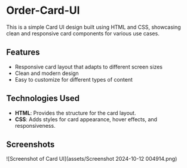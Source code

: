 # Order-Card-UI


This is a simple Card UI design built using HTML and CSS, showcasing clean and responsive card components for various use cases.

## Features

- Responsive card layout that adapts to different screen sizes
- Clean and modern design
- Easy to customize for different types of content

## Technologies Used

- **HTML**: Provides the structure for the card layout.
- **CSS**: Adds styles for card appearance, hover effects, and responsiveness.

## Screenshots

![Screenshot of Card UI](assets/Screenshot 2024-10-12 004914.png)
